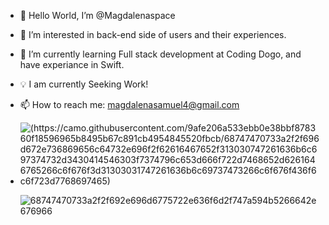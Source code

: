 

- 👋 Hello World, I’m @Magdalenaspace                                                                                                           
- 👀 I’m interested in back-end side of users and their experiences.
- 🤖 I’m currently learning Full stack development at Coding Dogo, and have experiance in Swift. 
- 💡 I am currently Seeking Work!
- 📫  How to reach me: magdalenasamuel4@gmail.com
- ![(https://camo.githubusercontent.com/9afe206a533ebb0e38bbf878360f18596965b8495b67c891cb4954845520fbcb/68747470733a2f2f696d672e736869656c64732e696f2f62616467652f313030747261636b6c697374732d3430414546303f7374796c653d666f722d7468652d6261646765266c6f676f3d31303031747261636b6c69737473266c6f676f436f6c6f723d7768697465)]({https://login.codingdojo.com/tracks})
                
  ![68747470733a2f2f692e696d6775722e636f6d2f747a594b5266642e676966](https://user-images.githubusercontent.com/96504344/208604448-dd97938e-5cfe-49e2-b838-c0b2150e0108.gif)

<!---
Magdalenaspace/Magdalenaspace is a ✨ special ✨ repository because its `README.md` (this file) appears on your GitHub profile.
You can click the Preview link to take a look at your changes.
--->

